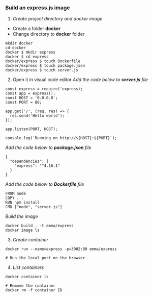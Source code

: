 ### Build an express.js image

1. _Create project directory and docker image_
- Create a folder **docker**
- Change directory to **docker** folder
```
mkdir docker
cd docker
docker $ mkdir express
docker $ cd express
docker/express $ touch Dockerfile
docker/express $ touch package.json
docker/express $ touch server.js
```
2. Open it in visual code editor
_Add the code below to **server.js** file_
```
const express = require('express);
const app = express();
const HOST = '0.0.0.0';
const PORT = 80;

app.get('/', (req, res) => {
  res.send('Hello world');
});

app.listen(PORT, HOST);

console.log(`Running on http://${HOST}:${PORT}`);
```

_Add the code below to **package.json** file_

```
{
  "dependencies": {
    "express": "^4.16.1"
  }
}
```

_Add the code below to **Dockerfile** file_

```
FROM node
COPY . .
RUN npm install
CMD ["node", "server.js"]

```

_Build the image_

```
docker build . -t emma/express
docker image ls
```

3. _Create container_

```
docker run --name=express -p=3002:80 emma/express

# Run the local port on the browser
```

4. _List containers_

```
docker container ls

# Remove the container
docker rm -f container ID
```

